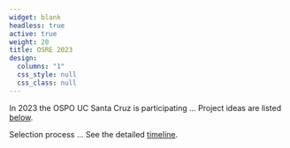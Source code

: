 ```yaml
---
widget: blank
headless: true
active: true
weight: 20
title: OSRE 2023
design:
  columns: "1"
  css_style: null
  css_class: null
---
```


In 2023 the OSPO UC Santa Cruz is participating ... Project ideas are listed [below](#projects). 

Selection process ... See the detailed [timeline](#timeline).
